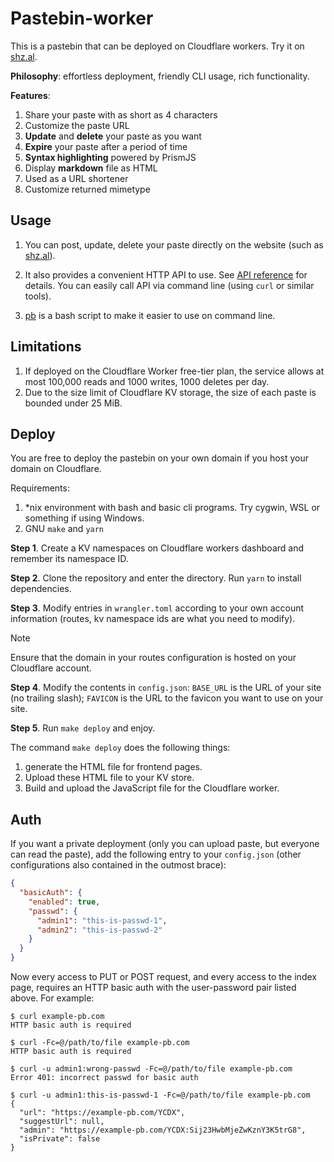 # Pastebin-worker

This is a pastebin that can be deployed on Cloudflare workers. Try it on [shz.al](https://shz.al).

**Philosophy**: effortless deployment, friendly CLI usage, rich functionality.

**Features**:

1. Share your paste with as short as 4 characters
2. Customize the paste URL
4. **Update** and **delete** your paste as you want
5. **Expire** your paste after a period of time
6. **Syntax highlighting** powered by PrismJS
7. Display **markdown** file as HTML
8. Used as a URL shortener
9. Customize returned mimetype

## Usage

1. You can post, update, delete your paste directly on the website (such as [shz.al](https://shz.al)).

2. It also provides a convenient HTTP API to use. See [API reference](doc/api.md) for details. You can easily call API via command line (using `curl` or similar tools).

3. [pb](/scripts) is a bash script to make it easier to use on command line.

## Limitations

1. If deployed on the Cloudflare Worker free-tier plan, the service allows at most 100,000 reads and 1000 writes, 1000 deletes per day.
2. Due to the size limit of Cloudflare KV storage, the size of each paste is bounded under 25 MiB.

## Deploy

You are free to deploy the pastebin on your own domain if you host your domain on Cloudflare.

Requirements:
1. \*nix environment with bash and basic cli programs. Try cygwin, WSL or something if using Windows.
2. GNU `make` and `yarn`

**Step 1**. Create a KV namespaces on Cloudflare workers dashboard and remember its namespace ID.

**Step 2**. Clone the repository and enter the directory. Run `yarn` to install dependencies.

**Step 3**. Modify entries in `wrangler.toml` according to your own account information (routes, kv namespace ids are what you need to modify).

> [!NOTE]
> Ensure that the domain in your routes configuration is hosted on your Cloudflare account.

**Step 4**. Modify the contents in `config.json`: `BASE_URL` is the URL of your site (no trailing slash); `FAVICON` is the URL to the favicon you want to use on your site.

**Step 5**. Run `make deploy` and enjoy.

The command `make deploy` does the following things:

1. generate the HTML file for frontend pages.
2. Upload these HTML file to your KV store.
3. Build and upload the JavaScript file for the Cloudflare worker.

## Auth

If you want a private deployment (only you can upload paste, but everyone can read the paste), add the following entry to your `config.json` (other configurations also contained in the outmost brace):

```json
{
  "basicAuth": {
    "enabled": true,
    "passwd": {
      "admin1": "this-is-passwd-1",
      "admin2": "this-is-passwd-2"
    }
  }
}
```

Now every access to PUT or POST request, and every access to the index page, requires an HTTP basic auth with the user-password pair listed above. For example: 

```shell
$ curl example-pb.com
HTTP basic auth is required

$ curl -Fc=@/path/to/file example-pb.com
HTTP basic auth is required

$ curl -u admin1:wrong-passwd -Fc=@/path/to/file example-pb.com
Error 401: incorrect passwd for basic auth

$ curl -u admin1:this-is-passwd-1 -Fc=@/path/to/file example-pb.com
{
  "url": "https://example-pb.com/YCDX",
  "suggestUrl": null,
  "admin": "https://example-pb.com/YCDX:Sij23HwbMjeZwKznY3K5trG8",
  "isPrivate": false
}
```
